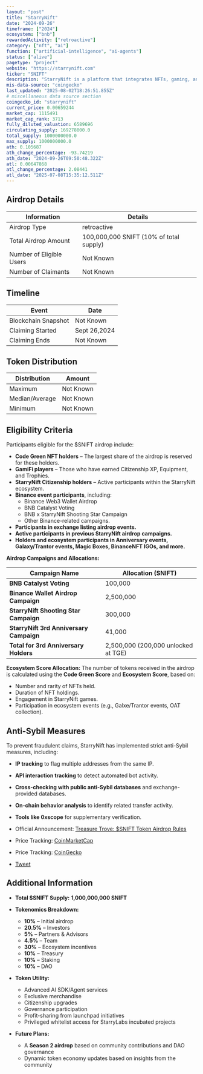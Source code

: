 ```yaml
---
layout: "post"
title: "StarryNift"
date: "2024-09-26"
timeframe: ["2024"]
ecosystem: ["bnb"]
rewardedActivity: ["retroactive"]
category: ["nft", "ai"]
function: ["artificial-intelligence", "ai-agents"]
status: ["alive"]
pagetype: "project"
website: "https://starrynift.com"
ticker: "SNIFT"
description: "StarryNift is a platform that integrates NFTs, gaming, and the metaverse to provide immersive Web3 experiences."
mis-data-source: "coingecko"
last_updated: "2025-08-02T18:26:51.855Z"
# miscellaneous data source section
coingecko_id: "starrynift"
current_price: 0.00659244
market_cap: 1115491
market_cap_rank: 3713
fully_diluted_valuation: 6589696
circulating_supply: 169278000.0
total_supply: 1000000000.0
max_supply: 1000000000.0
ath: 0.105687
ath_change_percentage: -93.74219
ath_date: "2024-09-26T09:50:48.322Z"
atl: 0.00647868
atl_change_percentage: 2.08441
atl_date: "2025-07-08T15:35:12.511Z"
---
```


## Airdrop Details

| Information              | Details                                 |
| ------------------------ | --------------------------------------- |
| Airdrop Type             | retroactive                             |
| Total Airdrop Amount     | 100,000,000 SNIFT (10% of total supply) |
| Number of Eligible Users | Not Known                               |
| Number of Claimants      | Not Known                               |

## Timeline

| Event               | Date         |
| ------------------- | ------------ |
| Blockchain Snapshot | Not Known    |
| Claiming Started    | Sept 26,2024 |
| Claiming Ends       | Not Known    |

## Token Distribution

| Distribution   | Amount    |
| -------------- | --------- |
| Maximum        | Not Known |
| Median/Average | Not Known |
| Minimum        | Not Known |

## Eligibility Criteria

Participants eligible for the $SNIFT airdrop include:

- **Code Green NFT holders** – The largest share of the airdrop is reserved for these holders.
- **GamiFi players** – Those who have earned Citizenship XP, Equipment, and Trophies.
- **StarryNift Citizenship holders** – Active participants within the StarryNift ecosystem.
- **Binance event participants**, including:
  - Binance Web3 Wallet Airdrop
  - BNB Catalyst Voting
  - BNB x StarryNift Shooting Star Campaign
  - Other Binance-related campaigns.
- **Participants in exchange listing airdrop events.**
- **Active participants in previous StarryNift airdrop campaigns.**
- **Holders and ecosystem participants in Anniversary events, Galaxy/Trantor events, Magic Boxes, BinanceNFT IGOs, and more.**

**Airdrop Campaigns and Allocations:**

| Campaign Name                           | Allocation (SNIFT)                  |
| --------------------------------------- | ----------------------------------- |
| **BNB Catalyst Voting**                 | 100,000                             |
| **Binance Wallet Airdrop Campaign**     | 2,500,000                           |
| **StarryNift Shooting Star Campaign**   | 300,000                             |
| **StarryNift 3rd Anniversary Campaign** | 41,000                              |
| **Total for 3rd Anniversary Holders**   | 2,500,000 (200,000 unlocked at TGE) |

**Ecosystem Score Allocation:**
The number of tokens received in the airdrop is calculated using the **Code Green Score** and **Ecosystem Score**, based on:

- Number and rarity of NFTs held.
- Duration of NFT holdings.
- Engagement in StarryNift games.
- Participation in ecosystem events (e.g., Galxe/Trantor events, OAT collection).

## Anti-Sybil Measures

To prevent fraudulent claims, StarryNift has implemented strict anti-Sybil measures, including:

- **IP tracking** to flag multiple addresses from the same IP.
- **API interaction tracking** to detect automated bot activity.
- **Cross-checking with public anti-Sybil databases** and exchange-provided databases.
- **On-chain behavior analysis** to identify related transfer activity.
- **Tools like 0xscope** for supplementary verification.

- Official Announcement: [Treasure Trove: $SNIFT Token Airdrop Rules](https://starrynift.medium.com/treasure-trove-snift-token-airdrop-rules-0d78e49a924e)
- Price Tracking: [CoinMarketCap](https://coinmarketcap.com/currencies/starrynift/)
- Price Tracking: [CoinGecko](https://www.coingecko.com/en/coins/starrynift)
- [Tweet](https://x.com/StarryNift/status/1836991330884727173)

## Additional Information

- **Total $SNIFT Supply:** **1,000,000,000 SNIFT**
- **Tokenomics Breakdown:**

  - **10%** – Initial airdrop
  - **20.5%** – Investors
  - **5%** – Partners & Advisors
  - **4.5%** – Team
  - **30%** – Ecosystem incentives
  - **10%** – Treasury
  - **10%** – Staking
  - **10%** – DAO

- **Token Utility:**

  - Advanced AI SDK/Agent services
  - Exclusive merchandise
  - Citizenship upgrades
  - Governance participation
  - Profit-sharing from launchpad initiatives
  - Privileged whitelist access for StarryLabs incubated projects

- **Future Plans:**
  - A **Season 2 airdrop** based on community contributions and DAO governance
  - Dynamic token economy updates based on insights from the community